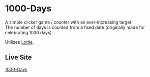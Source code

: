 # 1000-Days  
A simple clicker game / counter with an ever-increasing target.  
The number of days is counted from a fixed date (originally made for celebrating 1000 days).  

Utilizes [Lottie](https://lottiefiles.com).

## Live Site  
[1000-Days](https://liadbrom.github.io/1000-Days/)
